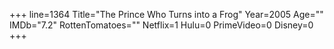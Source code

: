 +++
line=1364
Title="The Prince Who Turns into a Frog"
Year=2005
Age=""
IMDb="7.2"
RottenTomatoes=""
Netflix=1
Hulu=0
PrimeVideo=0
Disney=0
+++

